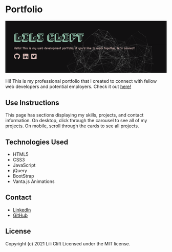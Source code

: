 # Portfolio

<img src="./Assets/Images/Brand.png" alt="Lili Clift portfolio landing page">

Hi! This is my professional portfolio that I created to connect with fellow web developers and potential employers. Check it out [here!]("https://lilicecilia23.github.io/portfolio/")

## Use Instructions
This page has sections displaying my skills, projects, and contact information. On desktop, click through the carousel to see all of my projects. On mobile, scroll through the cards to see all projects.

## Technologies Used
* HTML5
* CSS3
* JavaScript
* jQuery
* BootStrap
* Vanta.js Animations

## Contact
* [LinkedIn]("linkedin.com/in/lili-clift/")
* [GitHub]("github.com/LiliCecilia23")

## License 
Copyright (c) 2021 Lili Clift Licensed under the MIT license.